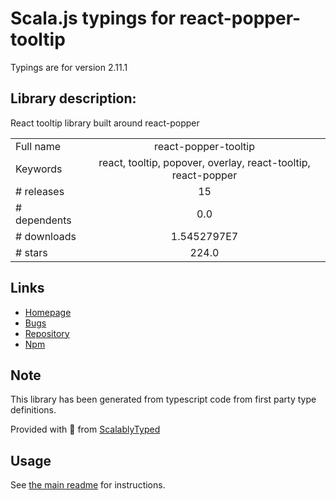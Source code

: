 
# Scala.js typings for react-popper-tooltip

Typings are for version 2.11.1

## Library description:
React tooltip library built around react-popper

|                    |                 |
| ------------------ | :-------------: |
| Full name          | react-popper-tooltip |
| Keywords           | react, tooltip, popover, overlay, react-tooltip, react-popper |
| # releases         | 15 |
| # dependents       | 0.0 |
| # downloads        | 1.5452797E7 |
| # stars            | 224.0 |

## Links
- [Homepage](https://github.com/mohsinulhaq/react-popper-tooltip#readme)
- [Bugs](https://github.com/mohsinulhaq/react-popper-tooltip/issues)
- [Repository](https://github.com/mohsinulhaq/react-popper-tooltip)
- [Npm](https://www.npmjs.com/package/react-popper-tooltip)
    


## Note
This library has been generated from typescript code from first party type definitions.

Provided with :purple_heart: from [ScalablyTyped](https://github.com/oyvindberg/ScalablyTyped)

## Usage
See [the main readme](../../readme.md) for instructions.


